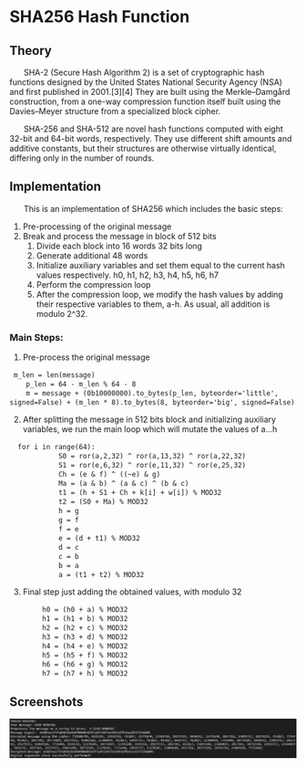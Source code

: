 # SHA256 Hash Function

## Theory
&ensp;&ensp;&ensp;  SHA-2 (Secure Hash Algorithm 2) is a set of cryptographic hash functions designed by the United States National Security Agency (NSA) and first published in 2001.[3][4] They are built using the Merkle–Damgård construction, from a one-way compression function itself built using the Davies–Meyer structure from a specialized block cipher.

&ensp;&ensp;&ensp;  SHA-256 and SHA-512 are novel hash functions computed with eight 32-bit and 64-bit words, respectively. They use different shift amounts and additive constants, but their structures are otherwise virtually identical, differing only in the number of rounds.

## Implementation 
&ensp;&ensp;&ensp; This is an implementation of SHA256 which includes the basic steps: 
1. Pre-processing of the original message
2. Break and process the message in block of 512 bits
    1. Divide each block into 16 words 32 bits long
    2. Generate additional 48 words
    3. Initialize auxiliary variables and set them equal to the current hash values respectively. h0, h1, h2, h3, h4, h5, h6, h7
    4. Perform the compression loop
    5. After the compression loop, we modify the hash values by adding their respective variables to them, a-h. As usual, all addition is modulo 2^32.

### Main Steps: 
1. Pre-process the original message 
```
 m_len = len(message)
    p_len = 64 - m_len % 64 - 8
    m = message + (0b10000000).to_bytes(p_len, byteorder='little', signed=False) + (m_len * 8).to_bytes(8, byteorder='big', signed=False)
```
2. After splitting the message in 512 bits block and initializing auxiliary variables, we run the main loop which will mutate the values of a...h
```
  for i in range(64):
            S0 = ror(a,2,32) ^ ror(a,13,32) ^ ror(a,22,32)
            S1 = ror(e,6,32) ^ ror(e,11,32) ^ ror(e,25,32)
            Ch = (e & f) ^ ((~e) & g)
            Ma = (a & b) ^ (a & c) ^ (b & c)
            t1 = (h + S1 + Ch + k[i] + w[i]) % MOD32
            t2 = (S0 + Ma) % MOD32
            h = g
            g = f
            f = e
            e = (d + t1) % MOD32
            d = c
            c = b
            b = a
            a = (t1 + t2) % MOD32
```
3. Final step just adding the obtained values, with modulo 32 
```
        h0 = (h0 + a) % MOD32
        h1 = (h1 + b) % MOD32
        h2 = (h2 + c) % MOD32
        h3 = (h3 + d) % MOD32
        h4 = (h4 + e) % MOD32
        h5 = (h5 + f) % MOD32
        h6 = (h6 + g) % MOD32
        h7 = (h7 + h) % MOD32
```
## Screenshots
![](https://github.com/dann1kk/CS_Labs/blob/main/Resources/sha256.png)
